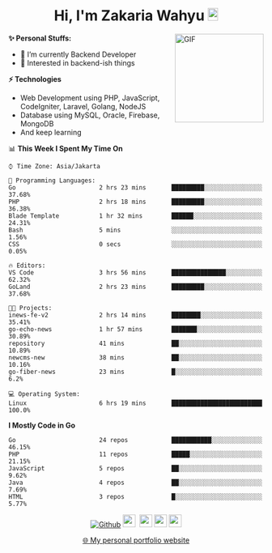 <h1 align="center">Hi, I'm Zakaria Wahyu <img src="https://github.com/TheDudeThatCode/TheDudeThatCode/blob/master/Assets/Hi.gif" width="20px" height="25px"></h1>

<img align="right" alt="GIF" height="175px" src="https://www.nayakapratama.co.id/wp-content/uploads/2019/07/Website-Maintenance.gif" />

**✨ Personal Stuffs:**
- 🔭 I’m currently Backend Developer
- 🌱 Interested in backend-ish things

**⚡ Technologies**
- Web Development using PHP, JavaScript, CodeIgniter, Laravel, Golang, NodeJS
- Database using MySQL, Oracle, Firebase, MongoDB
- And keep learning

<!--START_SECTION:waka-->
📊 **This Week I Spent My Time On** 

```text
⌚︎ Time Zone: Asia/Jakarta

💬 Programming Languages: 
Go                       2 hrs 23 mins       █████████░░░░░░░░░░░░░░░░   37.68% 
PHP                      2 hrs 18 mins       █████████░░░░░░░░░░░░░░░░   36.38% 
Blade Template           1 hr 32 mins        ██████░░░░░░░░░░░░░░░░░░░   24.31% 
Bash                     5 mins              ░░░░░░░░░░░░░░░░░░░░░░░░░   1.56% 
CSS                      0 secs              ░░░░░░░░░░░░░░░░░░░░░░░░░   0.05%

🔥 Editors: 
VS Code                  3 hrs 56 mins       ███████████████░░░░░░░░░░   62.32% 
GoLand                   2 hrs 23 mins       █████████░░░░░░░░░░░░░░░░   37.68%

🐱‍💻 Projects: 
inews-fe-v2              2 hrs 14 mins       ████████░░░░░░░░░░░░░░░░░   35.41% 
go-echo-news             1 hr 57 mins        ███████░░░░░░░░░░░░░░░░░░   30.89% 
repository               41 mins             ██░░░░░░░░░░░░░░░░░░░░░░░   10.89% 
newcms-new               38 mins             ██░░░░░░░░░░░░░░░░░░░░░░░   10.16% 
go-fiber-news            23 mins             █░░░░░░░░░░░░░░░░░░░░░░░░   6.2%

💻 Operating System: 
Linux                    6 hrs 19 mins       █████████████████████████   100.0%

```

**I Mostly Code in Go** 

```text
Go                       24 repos            ███████████░░░░░░░░░░░░░░   46.15% 
PHP                      11 repos            █████░░░░░░░░░░░░░░░░░░░░   21.15% 
JavaScript               5 repos             ██░░░░░░░░░░░░░░░░░░░░░░░   9.62% 
Java                     4 repos             ██░░░░░░░░░░░░░░░░░░░░░░░   7.69% 
HTML                     3 repos             █░░░░░░░░░░░░░░░░░░░░░░░░   5.77%

```



<!--END_SECTION:waka-->

<p align="center">
<a href="https://github.com/zakariawahyu" target="_blank"><img alt="Github" src="https://img.shields.io/badge/GitHub-%2312100E.svg?&style=for-the-badge&logo=Github&logoColor=white" /></a>
<a href="https://www.twitter.com/_zakariawahyu"><img src="https://img.shields.io/badge/twitter-%231DA1F2.svg?&style=for-the-badge&logo=twitter&logoColor=white" height=25></a> 
<a href="https://www.linkedin.com/in/zakariawahyu"><img src="https://img.shields.io/badge/linkedin-%230077B5.svg?&style=for-the-badge&logo=linkedin&logoColor=white" height=25></a> 
<a href="https://www.instagram.com/_zakariawahyu"><img src="https://img.shields.io/badge/instagram-%23E4405F.svg?&style=for-the-badge&logo=instagram&logoColor=white" height=25></a>
<a href="https://medium.com/@zakariawahyu"><img src="https://img.shields.io/badge/Medium-12100E?style=for-the-badge&logo=medium&logoColor=white" height=25></a>
</p>
<p align="center"><a href="https://www.zakariawahyu.com" target="_blank">🌐 My personal portfolio website</a></p>
